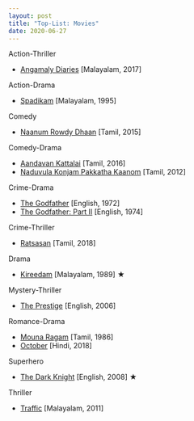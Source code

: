 ```yaml
---
layout: post
title: "Top-List: Movies"
date: 2020-06-27
---
```


Action-Thriller
* [Angamaly Diaries](https://www.youtube.com/watch?v=9mRG1GVxtkY) [Malayalam, 2017]

Action-Drama
* [Spadikam](https://www.hotstar.com/in/movies/spadikam/1000160352) [Malayalam, 1995]

Comedy
* [Naanum Rowdy Dhaan](https://www.sunnxt.com/tamil-movie/detail/7258/naanum-rowdy-dhaan/) [Tamil, 2015]

Comedy-Drama
* [Aandavan Kattalai](https://www.sunnxt.com/tamil-movie/detail/26183/aandavan-kattalai/) [Tamil, 2016]
* [Naduvula Konjam Pakkatha Kaanom](https://www.sunnxt.com/movie/detail/7086) [Tamil, 2012]

Crime-Drama
* [The Godfather](https://www.primevideo.com/detail/0KZWS1PUOY12ZSOC1ENY7F2COB) [English, 1972]
* [The Godfather: Part II](https://www.primevideo.com/detail/0M29QHEWWF4FRHWY7WUQ4M0RVF) [English, 1974]

Crime-Thriller
* [Ratsasan](https://www.sunnxt.com/tamil-movie/detail/82686/ratsasan/) [Tamil, 2018]

Drama
* [Kireedam](https://www.hotstar.com/in/movies/kireedam/1000110732/) [Malayalam, 1989] &#9733;

Mystery-Thriller
* [The Prestige](https://www.primevideo.com/detail/0NHF8XHW3MHY857TGPSWTYCXTI) [English, 2006]

Romance-Drama
* [Mouna Ragam](https://www.primevideo.com/detail/0KN7YBDJ8UZNMGZZ4U1PPTSRT0/) [Tamil, 1986]
* [October](https://www.primevideo.com/detail/0KVOW5B1SGGC67U9R3BX2F7KXB) [Hindi, 2018]

Superhero
* [The Dark Knight](https://www.primevideo.com/detail/0QSTXR0EXWWYI4D3UGMLFM4A0Q) [English, 2008] &#9733;

Thriller
* [Traffic](https://www.hotstar.com/in/movies/traffic/1000100644) [Malayalam, 2011]